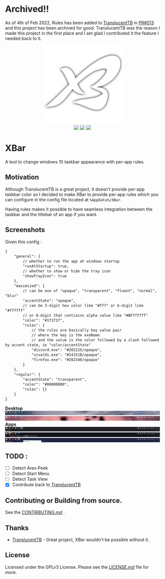 # Archived!!

As of 4th of Feb 2022, Rules has been added to [TranslucentTB](https://github.com/TranslucentTB/TranslucentTB/) in [PR#513](
https://github.com/TranslucentTB/TranslucentTB/pull/513) and this project has been archived for good.
TranslucentTB was the reason I made this project in the first place and I am glad I contributed it the feature I needed back to it. 

<p align="center">
    <img src="XBar.png" >
    <br />
    <img src="https://img.shields.io/github/license/amrbashir/xbar" />
    <img src="https://img.shields.io/github/v/release/amrbashir/xbar" />
    <img src="https://img.shields.io/github/workflow/status/amrbashir/XBar/CI/master" />
</p>

# XBar

A tool to change windows 10 taskbar appearance with per-app rules.

## Motivation
Although TranslucentTB is a great project, it doesn't provide per-app taskbar color so I decided to make XBar to provide per-app rules which you can configure in the config file located at `%AppData%/XBar`.

Having rules makes it possible to have seamless integration between the taskbar and the titlebar of an app if you want.

## Screenshots
Given this config :
```jsonc
{
    "general": {
        // whether to run the app at windows startup
        "runAtStartup": true,
        // whether to show or hide the tray icon
        "showTrayIcon": true
    },
    "maximized": {
        // can be one of "opaque", "transparent", "fluent", "normal", "blur"
        "accentState": "opaque",
        // can be 3-digit hex color like "#fff" or 6-digit like "#ffffff"
        // or 8-digit that contiains alpha value like "#BFffffff"
        "color": "#1f1f1f",
        "rules": {
            // the rules are basically key value pair
            // where the key is the exeName
            // and the value is the color followed by a slash followed by accent state, ie "color/accentState"
            "discord.exe": "#202225/opaque",
            "vivaldi.exe": "#14151B/opaque",
            "firefox.exe": "#202340/opaque"
        }
    },
    "regular": {
        "accentState": "transparent",
        "color": "#00000000",
        "rules": {}
    }
}

```
**Desktop**
![desktop1](screenshots/desktop1.png)
![desktop2](screenshots/desktop2.png)
**Apps**
![app1](screenshots/app1.png)
![app2](screenshots/app2.png)
![app3](screenshots/app3.png)

## TODO :

- [ ] Detect Areo Peek
- [ ] Detect Start Menu
- [ ] Detect Task View
- [X] Contribute back to [TranslucentTB](https://github.com/TranslucentTB/TranslucentTB)

## Contributing or Building from source.

See the [CONTRIBUTING.md](CONTRIBUTING.md) .

## Thanks
- [TranslucentTB](https://github.com/TranslucentTB/TranslucentTB) - Great project, XBar wouldn't be possible without it.

## License
Licensed under the GPLv3 License. Please see the [LICENSE.md](LICENSE.md) file for more.
